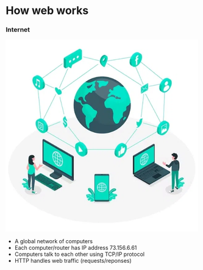 <h1>How web works</h1>

<h3>Internet</h3>
<img src="/Content_Img/Internet.webp">
<ul>
    <li>A global network of computers </li>
    <li>Each computer/router has IP address 73.156.6.61</li>
    <li>Computers talk to each other using TCP/IP protocol</li>
    <li>HTTP handles web traffic (requests/reponses)</li>

</ul>

